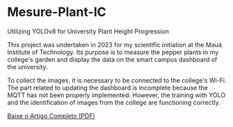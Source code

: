 # Mesure-Plant-IC
Utilizing YOLOv8 for University Plant Height Progression

This project was undertaken in 2023 for my scientific initiation at the Mauá Institute of Technology. Its purpose is to measure the pepper plants in my college's garden and display the data on the smart campus dashboard of the university.

To collect the images, it is necessary to be connected to the college's Wi-Fi. The part related to updating the dashboard is incomplete because the MQTT has not been properly implemented. However, the training with YOLO and the identification of images from the college are functioning correctly.

[Baixe o Artigo Completo (PDF)](caminho/para/seu/artigo.pdf)
